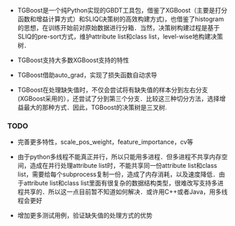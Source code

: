 - TGBoost是一个纯Python实现的GBDT工具包，借鉴了XGBoost（主要是打分函数和增益计算方式）和SLIQ(决策树的高效构建方式)，也借鉴了histogram的思想，在训练开始前对原始数据进行分箱．当然，决策树构建过程是基于SLIQ的pre-sort方式，维护attribute list和class list，level-wise地构建决策树．

- TGBoost支持大多数XGBoost支持的特性

- TGBoost借助auto_grad，实现了损失函数自动求导

- TGBoost在处理缺失值时，不仅会尝试将有缺失值的样本分到左右分支(XGBoost采用的），还尝试了分到第三个分支．比较这三种切分方法，选择增益最大的那种方式．因此，TGBoost的决策树是三叉树.


### TODO
- 完善更多特性，scale_pos_weight，feature_importance，cv等

- 由于python多线程不能真正并行，所以只能用多进程．但多进程不共享内存空间，造成在并行处理attribute list时，不能共享同一份attribute list和class list，需要给每个subprocess复制一份，造成了内存消耗，以及速度降低．由于attribute list和class list里面有很复杂的数据结构类型，很难改写支持多进程共享的．所以这一点目前暂不知道如何解决．或许用C++或者Java，用多线程会更好

- 增加更多测试用例，验证缺失值的处理方式的优势
